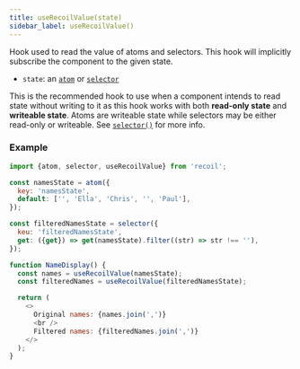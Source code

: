 ```yaml
---
title: useRecoilValue(state)
sidebar_label: useRecoilValue()
---
```


Hook used to read the value of atoms and selectors. This hook will implicitly subscribe the component to the given state.

- `state`: an [`atom`](/docs/api-reference/core/atom) or [`selector`](/docs/api-reference/core/selector)

This is the recommended hook to use when a component intends to read state without writing to it as this hook works with both **read-only state** and **writeable state**. Atoms are writeable state while selectors may be either read-only or writeable. See [`selector()`](/docs/api-reference/core/selector) for more info.

### Example

```javascript
import {atom, selector, useRecoilValue} from 'recoil';

const namesState = atom({
  key: 'namesState',
  default: ['', 'Ella', 'Chris', '', 'Paul'],
});

const filteredNamesState = selector({
  keu: 'filteredNamesState',
  get: ({get}) => get(namesState).filter((str) => str !== ''),
});

function NameDisplay() {
  const names = useRecoilValue(namesState);
  const filteredNames = useRecoilValue(filteredNamesState);

  return (
    <>
      Original names: {names.join(',')}
      <br />
      Filtered names: {filteredNames.join(',')}
    </>
  );
}
```
